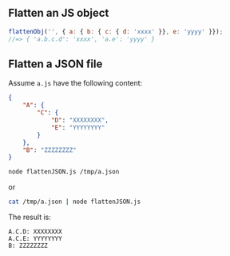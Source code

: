 ## Flatten an JS object

```js
flattenObj('', { a: { b: { c: { d: 'xxxx' }}, e: 'yyyy' }});
//=> { 'a.b.c.d': 'xxxx', 'a.e': 'yyyy' }
```


## Flatten a JSON file

Assume `a.js` have the following content:

```json
{
	"A": {
		"C": {
			"D": "XXXXXXXX",
			"E": "YYYYYYYY"
		}
	},
	"B": "ZZZZZZZZ"
}
```

```sh
node flattenJSON.js /tmp/a.json
```
or

```sh
cat /tmp/a.json | node flattenJSON.js
```

The result is:
```
A.C.D: XXXXXXXX
A.C.E: YYYYYYYY
B: ZZZZZZZZ
```


